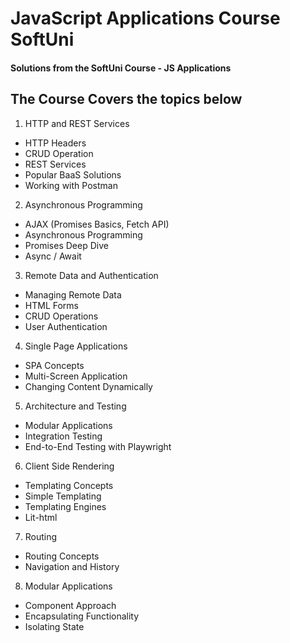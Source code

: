 # JavaScript Applications Course SoftUni
#### Solutions from the SoftUni Course - JS Applications 

## The Course Covers the topics below

1. HTTP and REST Services
* HTTP Headers
* CRUD Operation 
* REST Services
* Popular BaaS Solutions
* Working with Postman
2. Asynchronous Programming
* AJAX (Promises Basics, Fetch API)
* Asynchronous Programming
* Promises Deep Dive
* Async / Await
3. Remote Data and Authentication
* Managing Remote Data
* HTML Forms
* CRUD Operations
* User Authentication
4. Single Page Applications
 * SPA Concepts
 * Multi-Screen Application
 * Changing Content Dynamically 
5. Architecture and Testing
 * Modular Applications
 * Integration Testing
 * End-to-End Testing with Playwright
6. Client Side Rendering
 * Templating Concepts
 * Simple Templating
 * Templating Engines 
 * Lit-html
7. Routing
* Routing Concepts
* Navigation and History
8. Modular Applications
* Component Approach
* Encapsulating Functionality
* Isolating State
